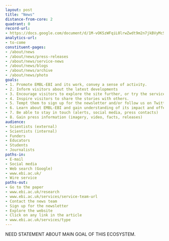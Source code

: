 ```yaml
---
layout: post
title: "News"
distance-from-core: 2
quadrant: 0
record-url:
- https://docs.google.com/document/d/1M-vOKSzWFqiL0lrwZwdt9m2n7jkBVyMcSrFw843RuVs
analytics-url:
- to-come
constituent-pages:
- /about/news
- /about/news/press-releases
- /about/news/service-news
- /about/news/blogs
- /about/news/archive
- /about/news/photo
goals:
- 1. Promote EMBL-EBI and its work, convey a sense of activity.
- 2. Inform visitors about the latest developments
- 3. Encourage visitors to explore the site further, or try the service/read the article.
- 4. Inspire visitors to share the stories with others.
- 5. Tempt them to sign up for the newsletter and/or follow us on Twitter. 
- 6. Learn about EMBL-EBI and gain understanding of its impact and offerings.
- 7. Be able to stay in touch (alerts, social media, press contacts)
- 8. Gain press information (imagery, video, facts, releases)
audience:
- Scientists (external)
- Scientists (internal)
- Funders
- Educators
- Students
- Journalists
paths-in:
- E-mail
- Social media
- Web search (Google)
- www.ebi.ac.uk/
- Wire service
paths-out:
- Go to the paper
- www.ebi.ac.uk/research
- www.ebi.ac.uk/services/service-team-url
- Contact the news team
- Sign up for the newsletter
- Explore the website
- Click on any link in the article
- www.ebi.ac.uk/services/type
---
```


NEED STATEMENT ABOUT MAIN GOAL OF THIS ECOSYSTEM.